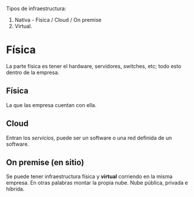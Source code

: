 Tipos de infraestructura:
1. Nativa - Física / Cloud / On premise
2. Virtual.  
# Física

La parte física es tener el hardware, servidores, switches, etc; todo esto dentro de la empresa.  
## Física  
La que las empresa cuentan con ella.  
## Cloud
Entran los *servicios*, puede ser un software o una red definida de un software.
## On premise (en sitio)
Se puede tener infraestructura física y **virtual** corriendo en la misma empresa. En otras palabras montar la propia nube.
Nube pública, privada e híbrida. 
